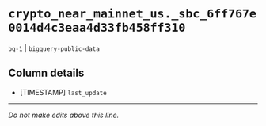 # `crypto_near_mainnet_us._sbc_6ff767e0014d4c3eaa4d33fb458ff310`
`bq-1` | `bigquery-public-data`

## Column details
* [TIMESTAMP] `last_update`

-------------------------------------------------------------------------------
*Do not make edits above this line.*
